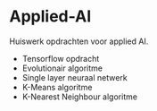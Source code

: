 # Applied-AI
Huiswerk opdrachten voor applied AI.
- Tensorflow opdracht
- Evolutionair algoritme
- Single layer neuraal netwerk
- K-Means algoritme
- K-Nearest Neighbour algoritme
